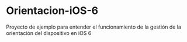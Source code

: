 Orientacion-iOS-6
=================

Proyecto de ejemplo para entender el funcionamiento de la gestión de la orientación del dispositivo en iOS 6